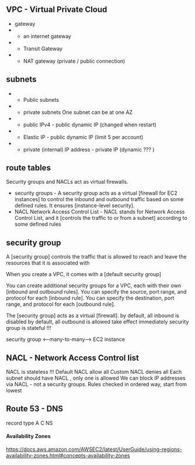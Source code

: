 VPC - Virtual Private Cloud
---
* gateway
* * an internet gateway
* * Transit Gateway
* * NAT gateway (private / public connection)

subnets
---
* * Public subnets
* * private subnets
One subnet can be at one AZ

* * public IPv4 - public dynamic IP (changed when restart)
* * Elastic IP  - public dynamic IP (limit 5 per account)
* * private (internal) IP address - private IP (dynamic ??? )

route tables
---

Security groups and NACLs act as virtual firewalls.
* security groups - A security group acts as a virtual [firewall for EC2 instances] to control the inbound and outbound traffic based on some defined rules. 
    It ensures [instance-level security].
* NACL Network Access Control List - NACL stands for Network Access Control List, 
  and it [controls the traffic to or from a subnet] according to some defined rules

security group
---
A [security group] controls the traffic that is allowed to reach and leave the resources that it is associated with

When you create a VPC, it comes with a [default security group]

You can create additional security groups for a VPC, each with their own [inbound and outbound rules].
You can specify the source, port range, and protocol for each [inbound rule].
You can specify the destination, port range, and protocol for each [outbound rule].

The [security group] acts as a virtual [firewall].
by default, all inbound is disabled
by default, all outbound is allowed
take effect immediately
security group is stateful !!!

security group <--many-to-many--> EC2 instance

NACL - Network Access Control list
---
NACL is stateless !!!
Default NACL allow all
Custom NACL denies all
Each subnet should have NACL , only one is allowed
We can block IP addresses via NACL - not a security groups. 
Rules checked in ordered way, start from lowest

Route 53 - DNS
---
record type
    A
    C
    NS

#### Availability Zones

https://docs.aws.amazon.com/AWSEC2/latest/UserGuide/using-regions-availability-zones.html#concepts-availability-zones